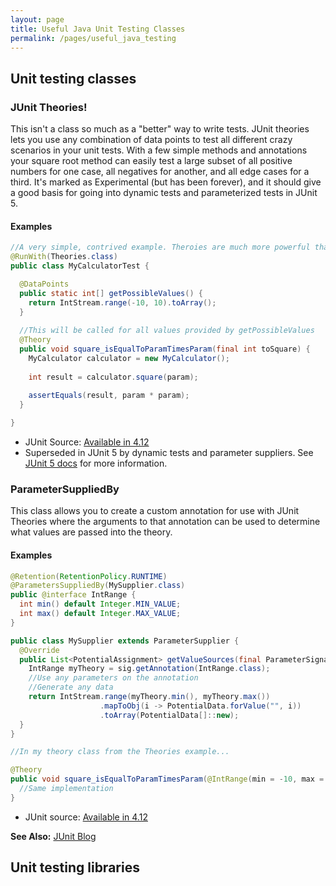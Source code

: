 ```yaml
---
layout: page
title: Useful Java Unit Testing Classes
permalink: /pages/useful_java_testing
---
```


Unit testing classes
------

### JUnit Theories!

This isn't a class so much as a "better" way to write tests. JUnit theories lets you use any combination of data points to test all different crazy scenarios in your unit tests. With a few simple methods and annotations your square root method can easily test a large subset of all positive numbers for one case, all negatives for another, and all edge cases for a third. It's marked as Experimental (but has been forever), and it should give a good basis for going into dynamic tests and parameterized tests in JUnit 5.

#### Examples
```java
//A very simple, contrived example. Theroies are much more powerful than shown here
@RunWith(Theories.class)
public class MyCalculatorTest {

  @DataPoints
  public static int[] getPossibleValues() {
    return IntStream.range(-10, 10).toArray();
  }
  
  //This will be called for all values provided by getPossibleValues
  @Theory
  public void square_isEqualToParamTimesParam(final int toSquare) {
    MyCalculator calculator = new MyCalculator();
    
    int result = calculator.square(param);
    
    assertEquals(result, param * param);
  }

}
```

* JUnit Source: [Available in 4.12](http://junit.org/junit4/javadoc/4.12/org/junit/experimental/theories/Theories.html)
* Superseded in JUnit 5 by dynamic tests and parameter suppliers. See [JUnit 5 docs](http://junit.org/junit5/) for more information.


### ParameterSuppliedBy
This class allows you to create a custom annotation for use with JUnit Theories where the arguments to that annotation can be used to determine what values are passed into the theory.

#### Examples
```java
@Retention(RetentionPolicy.RUNTIME)
@ParametersSuppliedBy(MySupplier.class)
public @interface IntRange { 
  int min() default Integer.MIN_VALUE;
  int max() default Integer.MAX_VALUE;
}

public class MySupplier extends ParameterSupplier {
  @Override
  public List<PotentialAssignment> getValueSources(final ParameterSignature sig) throws Throwable {
    IntRange myTheory = sig.getAnnotation(IntRange.class);
    //Use any parameters on the annotation
    //Generate any data
    return IntStream.range(myTheory.min(), myTheory.max())
                    .mapToObj(i -> PotentialData.forValue("", i))
                    .toArray(PotentialData[]::new);
  }
}

//In my theory class from the Theories example...

@Theory
public void square_isEqualToParamTimesParam(@IntRange(min = -10, max = 10) final int toSquare) {
  //Same implementation
}

```

* JUnit source: [Available in 4.12](http://junit.org/junit4/javadoc/4.12/org/junit/experimental/theories/ParametersSuppliedBy.html)

**See Also:** [JUnit Blog](http://www.junit-blog.com/search/label/parameterSuppliedBy)

Unit testing libraries
------
